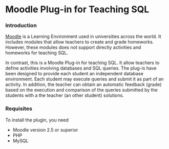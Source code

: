 # Moodle Plug-in for Teaching SQL

### Introduction

[Moodle](https://moodle.org/) is a Learning Environment used in universities across the world. It includes modules that allow teachers to create and grade homeworks. However, these modules does not support directly activities and homeworks for teaching SQL.

In contrast, this is a Moodle Plug-in for teaching SQL. It allow teachers to define activities involving databases and SQL queries. The plug-is have been designed to provide each student an independent database environment. Each student may execute queries and submit it as part of an activity. In addition, the teacher can obtain an automatic feedback (grade) based on the execution and comparison of the queries submitted by the students with a the teacher (an other student) solutions.

### Requisites

To install the plugin, you need
* Moodle version 2.5 or superior
* PHP
* MySQL
